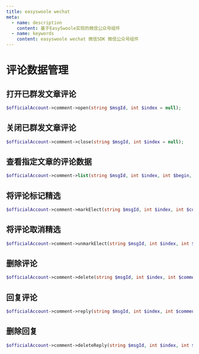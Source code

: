 ```yaml
---
title: easyswoole wechat
meta:
  - name: description
    content: 基于EasySwoole实现的微信公众号组件
  - name: keywords
    content: easyswoole wechat 微信SDK 微信公众号组件
---
```


# 评论数据管理

## 打开已群发文章评论

```php
$officialAccount->comment->open(string $msgId, int $index = null);
```

## 关闭已群发文章评论

```php
$officialAccount->comment->close(string $msgId, int $index = null);
```

## 查看指定文章的评论数据

```php
$officialAccount->comment->list(string $msgId, int $index, int $begin, int $count, int $type = 0);
```

## 将评论标记精选

```php
$officialAccount->comment->markElect(string $msgId, int $index, int $commentId);
```

## 将评论取消精选

```php
$officialAccount->comment->unmarkElect(string $msgId, int $index, int $commentId);
```

## 删除评论

```php
$officialAccount->comment->delete(string $msgId, int $index, int $commentId);
```

## 回复评论

```php
$officialAccount->comment->reply(string $msgId, int $index, int $commentId, string $content);
```

## 删除回复

```php
$officialAccount->comment->deleteReply(string $msgId, int $index, int $commentId);
```